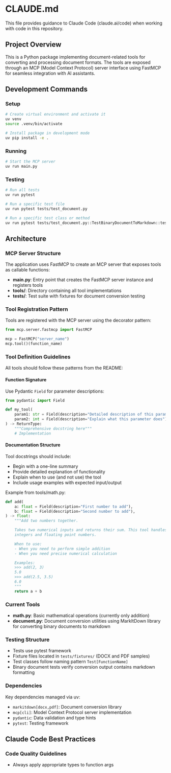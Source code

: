 # CLAUDE.md

This file provides guidance to Claude Code (claude.ai/code) when working with code in this repository.

## Project Overview

This is a Python package implementing document-related tools for converting and processing document formats. The tools are exposed through an MCP (Model Context Protocol) server interface using FastMCP for seamless integration with AI assistants.

## Development Commands

### Setup
```bash
# Create virtual environment and activate it
uv venv
source .venv/bin/activate

# Install package in development mode
uv pip install -e .
```

### Running
```bash
# Start the MCP server
uv run main.py
```

### Testing
```bash
# Run all tests
uv run pytest

# Run a specific test file
uv run pytest tests/test_document.py

# Run a specific test class or method
uv run pytest tests/test_document.py::TestBinaryDocumentToMarkdown::test_binary_document_to_markdown_with_docx
```

## Architecture

### MCP Server Structure
The application uses FastMCP to create an MCP server that exposes tools as callable functions:

- **main.py**: Entry point that creates the FastMCP server instance and registers tools
- **tools/**: Directory containing all tool implementations
- **tests/**: Test suite with fixtures for document conversion testing

### Tool Registration Pattern
Tools are registered with the MCP server using the decorator pattern:

```python
from mcp.server.fastmcp import FastMCP

mcp = FastMCP("server_name")
mcp.tool()(function_name)
```

### Tool Definition Guidelines
All tools should follow these patterns from the README:

#### Function Signature
Use Pydantic `Field` for parameter descriptions:
```python
from pydantic import Field

def my_tool(
    param1: str = Field(description="Detailed description of this parameter"),
    param2: int = Field(description="Explain what this parameter does")
) -> ReturnType:
    """Comprehensive docstring here"""
    # Implementation
```

#### Documentation Structure
Tool docstrings should include:
- Begin with a one-line summary
- Provide detailed explanation of functionality  
- Explain when to use (and not use) the tool
- Include usage examples with expected input/output

Example from tools/math.py:
```python
def add(
    a: float = Field(description="First number to add"),
    b: float = Field(description="Second number to add"),
) -> float:
    """Add two numbers together.

    Takes two numerical inputs and returns their sum. This tool handles
    integers and floating point numbers.

    When to use:
    - When you need to perform simple addition
    - When you need precise numerical calculation

    Examples:
    >>> add(2, 3)
    5.0
    >>> add(2.5, 3.5)
    6.0
    """
    return a + b
```

### Current Tools
- **math.py**: Basic mathematical operations (currently only addition)
- **document.py**: Document conversion utilities using MarkItDown library for converting binary documents to markdown

### Testing Structure
- Tests use pytest framework
- Fixture files located in `tests/fixtures/` (DOCX and PDF samples)
- Test classes follow naming pattern `Test[FunctionName]`
- Binary document tests verify conversion output contains markdown formatting

### Dependencies
Key dependencies managed via uv:
- `markitdown[docx,pdf]`: Document conversion library
- `mcp[cli]`: Model Context Protocol server implementation
- `pydantic`: Data validation and type hints
- `pytest`: Testing framework

## Claude Code Best Practices

### Code Quality Guidelines
- Always apply appropriate types to function args
